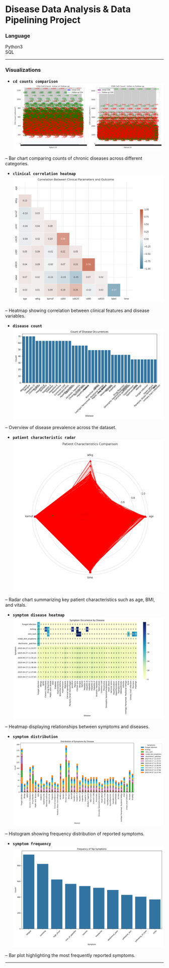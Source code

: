 # Disease Data Analysis & Data Pipelining Project 

### Language  
Python3  
SQL  

---

### Visualizations  

- **`cd counts comparison`** ![Alt text](./visualizations/cd_counts_comparison.png)

– Bar chart comparing counts of chronic diseases across different categories.  

- **`clinical correlation heatmap`** ![Alt text](./visualizations/clinical_correlation_heatmap.png)

– Heatmap showing correlation between clinical features and disease variables.  

- **`disease count`** ![Alt text](./visualizations/disease_counts.png)

– Overview of disease prevalence across the dataset.  

- **`patient characteristic radar`** ![Alt text](./visualizations/patient_characteristics_radar.png)

– Radar chart summarizing key patient characteristics such as age, BMI, and vitals.  

- **`symptom disease heatmap`** ![Alt text](./visualizations/symptom_disease_heatmap.png)

– Heatmap displaying relationships between symptoms and diseases.  

- **`symptom distribution`** ![Alt text](./visualizations/symptom_distribution.png)

– Histogram showing frequency distribution of reported symptoms.  

- **`symptom frequency`** ![Alt text](./visualizations/symptom_frequency.png)

– Bar plot highlighting the most frequently reported symptoms.

---